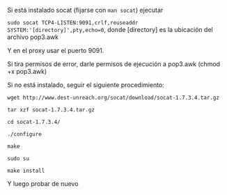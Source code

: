 Si está instalado socat (fijarse con `man socat`) ejecutar

`sudo socat TCP4-LISTEN:9091,crlf,reuseaddr SYSTEM:'[directory]',pty,echo=0`, donde [directory] es la ubicación del archivo pop3.awk

Y en el proxy usar el puerto 9091.

Si tira permisos de error, darle permisos de ejecución a pop3.awk (chmod +x pop3.awk)

Si no está instalado, seguir el siguiente procedimiento:

`wget http://www.dest-unreach.org/socat/download/socat-1.7.3.4.tar.gz`

`tar xzf socat-1.7.3.4.tar.gz`

`cd socat-1.7.3.4/`

`./configure`

`make`

`sudo su`

 `make install`
 
Y luego probar de nuevo
